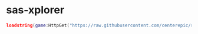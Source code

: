 # sas-xplorer

```lua
loadstring(game:HttpGet("https://raw.githubusercontent.com/centerepic/sas-xplorer/main/loader.lua?t="..tostring(tick())))()
```

